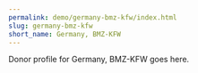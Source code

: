```yaml
---
permalink: demo/germany-bmz-kfw/index.html
slug: germany-bmz-kfw
short_name: Germany, BMZ-KFW
---
```


Donor profile for Germany, BMZ-KFW goes here.
